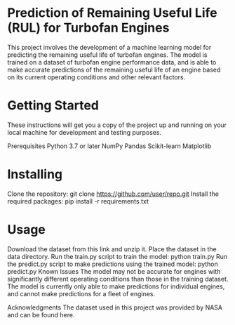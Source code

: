 # Prediction of Remaining Useful Life (RUL) for Turbofan Engines
This project involves the development of a machine learning model for predicting the remaining useful life of turbofan engines. The model is trained on a dataset of turbofan engine performance data, and is able to make accurate predictions of the remaining useful life of an engine based on its current operating conditions and other relevant factors.

# Getting Started
These instructions will get you a copy of the project up and running on your local machine for development and testing purposes.

Prerequisites
Python 3.7 or later
NumPy
Pandas
Scikit-learn
Matplotlib

# Installing
Clone the repository: git clone https://github.com/user/repo.git
Install the required packages: pip install -r requirements.txt
 # Usage
Download the dataset from this link and unzip it.
Place the dataset in the data directory.
Run the train.py script to train the model: python train.py
Run the predict.py script to make predictions using the trained model: python predict.py
Known Issues
The model may not be accurate for engines with significantly different operating conditions than those in the training dataset.
The model is currently only able to make predictions for individual engines, and cannot make predictions for a fleet of engines.

Acknowledgments
The dataset used in this project was provided by NASA and can be found here.


